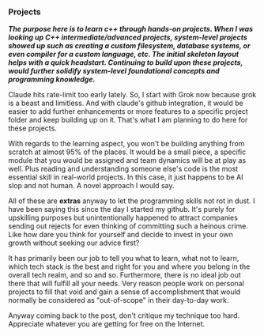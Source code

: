 ### Projects

__*The purpose here is to learn c++ through hands-on projects. When I was looking up C++ intermediate/advanced projects, system-level projects showed up such as creating a custom filesystem, database systems, or even compiler for a custom language, etc. The initial skeleton layout helps with a quick headstart. Continuing to build upon these projects, would further solidify system-level foundational concepts and programming knowledge.*__

Claude hits rate-limit too early lately. So, I start with Grok now because grok is a beast and limitless. And with claude's github integration, it would be easier to add further enhancements or more features to a specific project folder and keep building up on it. That's what I am planning to do here for these projects.

With regards to the learning aspect, you won't be building anything from scratch at almost 95% of the places. It would be a small piece, a specific module that you would be assigned and team dynamics will be at play as well. Plus reading and understanding someone else's code is the most essential skill in real-world projects. In this case, it just happens to be AI slop and not human. A novel approach I would say. 

All of these are **extras** anyway to let the programming skills not rot in dust. I have been saying this since the day I started my github. It's purely for upskilling purposes but unintentionally happened to attract companies sending out rejects for even thinking of committing such a heinous crime. Like how dare you think for yourself and decide to invest in your own growth without seeking our advice first? 

It has primarily been our job to tell you what to learn, what not to learn, which tech stack is the best and right for you and where you belong in the overall tech realm, and so and so. Furthermore, there is no ideal job out there that will fulfill all your needs. Very reason people work on personal projects to fill that void and gain a sense of accomplishment that would normally be considered as "out-of-scope" in their day-to-day work.

Anyway coming back to the post, don't critique my technique too hard. Appreciate whatever you are getting for free on the Internet. 

